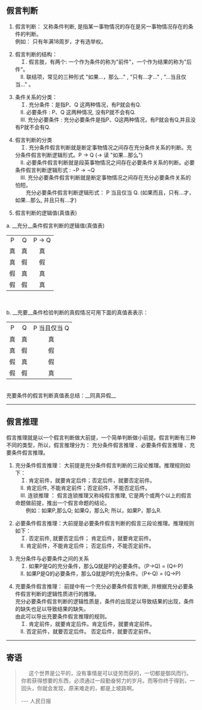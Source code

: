 ## __假言判断__
1) 假言判断： 又称条件判断, 是指某一事物情况的存在是另一事物情况存在的条件的判断。<br>
例如：  只有年满18周岁，才有选举权。

2) 假言判断的结构：<br>
　Ｉ. 假言肢，有两个: 一个作为条件的称为"前件"，一个作为结果的称为"后件"。<br>
　Ⅱ. 联结项，常见的三种形式 "如果...，那么..." , "只有...才..." ,  "...当且仅当..." 。<br>

3) 条件关系的分类：<br>
　Ｉ. 充分条件：是指P、Q 这两种情况，有P就会有Q.<br>
　Ⅱ. 必要条件 : P、Q 这两种情况, 没有P就不会有Q.<br>
　Ⅲ. 充分必要条件 : 充分必要条件是指P、Q这两种情况，有P就会有Q,并且没有P就不会有Q.<br>

4) 假言判断的分类<br>
　Ｉ. 充分条件假言判断就是断定事物情况之间存在充分条件关系的判断。充分条件假言判断逻辑形式。P → Q (→ 读 "如果...那么")<br>
　Ⅱ. 必要条件假言判断就是段英事物情况之间存在必要条件关系的判断。必要条件假言判断逻辑形式 : ¬P → ¬Q<br>
　Ⅲ. 充分必要条件假言判断就是断定事物情况之间存在充分必要条件关系的怕短。<br>
　　充分必要条件假言判断逻辑形式： P 当且仅当 Q. (如果而且，只有...才， 如果...那么, 并且只有...才)

5) 假言判断的逻辑值(真值表)

a. __充分__条件假言判断的逻辑值(真值表)
<br>
<table>
<tr>
<td align=center>P</td>
<td align=center>Q</td>
<td align=center>P → Q</td>
</tr>
<tr>
<td align=center>真</td>
<td align=center>真</td>
<td align=center>真</td>
</tr>
<tr>
<td align=center>真</td>
<td align=center>假</td>
<td align=center>假</td>
</tr>
<tr>
<td align=center>假</td>
<td align=center>真</td>
<td align=center>真</td>
</tr>
<tr>
<td align=center>假</td>
<td align=center>假</td>
<td align=center>真</td>
</tr>
</table>
<br>

b. __充要__条件检验判断的真假情况可用下面的真值表表示：
<br>
<table>
<tr>
<td align=center>P</td>
<td align=center>Q</td>
<td align=center>P 当且仅当 Q</td>
</tr>
<tr>
<td align=center>真</td>
<td align=center>真</td>
<td align=center>真</td>
</tr>
<tr>
<td align=center>真</td>
<td align=center>假</td>
<td align=center>假</td>
</tr>
<tr>
<td align=center>假</td>
<td align=center>真</td>
<td align=center>假</td>
</tr>
<tr>
<td align=center>假</td>
<td align=center>假</td>
<td align=center>真</td>
</tr>
</table>
<br>
充要条件的假言判断真值表总结：__同真异假__

---
## __假言推理__
假言推理就是以一个假言判断做大前提，一个简单判断做小前提。假言判断有三种不同的类型，所以，假言推理分为： 充分条件假言推理 、必要条件假言推理 、充要条件假言推理。

1) 充分条件假言推理： 大前提是充分条件假言判断的三段论推理。推理规则如下：<br>
　Ｉ. 肯定前件，就要肯定后件；否定后件，就要否定前件。<br>
　Ⅱ. 肯定后件, 不能肯定前件；否定前件，不能否定后件。<br>
　Ⅲ. 连锁推理 ： 假言连锁推理又称纯假言推理, 它是两个或两个以上的假言命题做前提，推出一个假言命题的结论。<br>
　　例如：如果P,那么Q; 如果Q，那么R; 所以，如果P，那么R.

2) 必要条件假言推理：大前提是必要条件假言判断的假言三段论推理。推理规则如下：<br>
　Ｉ. 否定前件, 就要否定后件； 肯定后件，就要肯定前件。<br>
　Ⅱ. 肯定前件，不能肯定后件； 否定后件，不能否定前件。<br>

3) 充分条件与必要条件之间的关系<br>
　Ｉ. 如果P是Q的充分条件，那么Q就是P的必要条件。（P→Q) = (Q←P)<br>
　Ⅱ. 如果P是Q的必要条件，那么Q就是P的充分条件。（P←Q) = (Q→P)<br>

4) 充要条件假言推理： 前提中有一个充分必要条件假言判断, 并根据充分必要条件假言判断的逻辑性质进行的推理。<br>
充分必要条件假言判断的逻辑性质是，条件的出现足以导致结果的出现，条件的缺失也足以导致结果的缺失。<br>
由此可以导出充要条件假言推理的规则。<br>
　Ｉ. 肯定前件，就要肯定后件。肯定后件，就要肯定前件。<br>
　Ⅱ. 否定前件，就要否定后件。 否定后件，就要否定前件。<br>

---
## __寄语__

>&nbsp;&nbsp; &nbsp;&nbsp;这个世界是公平的，没有事情是可以徒劳而获的，一切都是御风而行。你若获得想要的东西，必须通过一段勤奋努力的岁月。而等你终于得到，一回头，你就会发现，原来难走的，都是上坡路啊。
>
> --- 人民日报


	